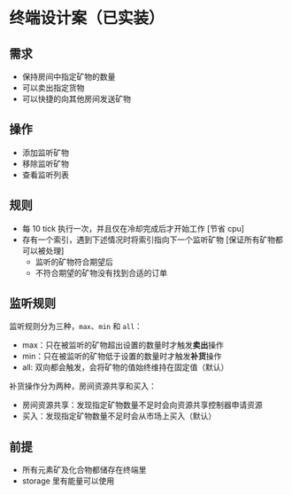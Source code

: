 # 终端设计案（已实装）

## 需求

- 保持房间中指定矿物的数量
- 可以卖出指定货物
- 可以快捷的向其他房间发送矿物

## 操作

- 添加监听矿物
- 移除监听矿物
- 查看监听列表

## 规则

- 每 10 tick 执行一次，并且仅在冷却完成后才开始工作 [节省 cpu]
- 存有一个索引，遇到下述情况时将索引指向下一个监听矿物 [保证所有矿物都可以被处理]
    - 监听的矿物符合期望后
    - 不符合期望的矿物没有找到合适的订单

## 监听规则

监听规则分为三种，`max`、`min` 和 `all`：

- max：只在被监听的矿物超出设置的数量时才触发**卖出**操作
- min：只在被监听的矿物低于设置的数量时才触发**补货**操作
- all: 双向都会触发，会将矿物的值始终维持在固定值（默认）

补货操作分为两种，房间资源共享和买入：

- 房间资源共享：发现指定矿物数量不足时会向资源共享控制器申请资源
- 买入：发现指定矿物数量不足时会从市场上买入（默认）

## 前提

- 所有元素矿及化合物都储存在终端里
- storage 里有能量可以使用